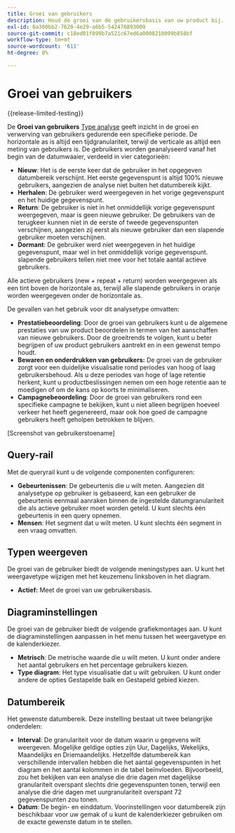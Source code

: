 ```yaml
---
title: Groei van gebruikers
description: Houd de groei van de gebruikersbasis van uw product bij.
exl-id: 0a300bb2-7620-4e29-a6b5-542476893009
source-git-commit: c18ed01f899b7a521c67ed6a0008210099b858bf
workflow-type: tm+mt
source-wordcount: '611'
ht-degree: 0%

---
```


# Groei van gebruikers

{{release-limited-testing}}

De **Groei van gebruikers** [Type analyse](overview.md) geeft inzicht in de groei en verwerving van gebruikers gedurende een specifieke periode. De horizontale as is altijd een tijdgranulariteit, terwijl de verticale as altijd een meting van gebruikers is. De gebruikers worden geanalyseerd vanaf het begin van de datumwaaier, verdeeld in vier categorieën:

* **Nieuw**: Het is de eerste keer dat de gebruiker in het opgegeven datumbereik verschijnt. Het eerste gegevenspunt is altijd 100% nieuwe gebruikers, aangezien de analyse niet buiten het datumbereik kijkt.
* **Herhalen**: De gebruiker werd weergegeven in het vorige gegevenspunt en het huidige gegevenspunt.
* **Return**: De gebruiker is niet in het onmiddellijk vorige gegevenspunt weergegeven, maar is geen nieuwe gebruiker. De gebruikers van de terugkeer kunnen niet in de eerste of tweede gegevenspunten verschijnen, aangezien zij eerst als nieuwe gebruiker dan een slapende gebruiker moeten verschijnen.
* **Dormant**: De gebruiker werd niet weergegeven in het huidige gegevenspunt, maar wel in het onmiddellijk vorige gegevenspunt. slapende gebruikers tellen niet mee voor het totale aantal actieve gebruikers.

Alle actieve gebruikers (new + repeat + return) worden weergegeven als een tint boven de horizontale as, terwijl alle slapende gebruikers in oranje worden weergegeven onder de horizontale as.

De gevallen van het gebruik voor dit analysetype omvatten:

* **Prestatiebeoordeling**: Door de groei van gebruikers kunt u de algemene prestaties van uw product beoordelen in termen van het aanschaffen van nieuwe gebruikers. Door de groeitrends te volgen, kunt u beter begrijpen of uw product gebruikers aantrekt en in een gewenst tempo houdt.
* **Bewaren en onderdrukken van gebruikers:** De groei van de gebruiker zorgt voor een duidelijke visualisatie rond periodes van hoog of laag gebruikersbehoud. Als u deze periodes van hoge of lage retentie herkent, kunt u productbeslissingen nemen om een hoge retentie aan te moedigen of om de kans op koorts te minimaliseren.
* **Campagnebeoordeling**: Door de groei van gebruikers rond een specifieke campagne te bekijken, kunt u niet alleen begrijpen hoeveel verkeer het heeft gegenereerd, maar ook hoe goed de campagne gebruikers heeft geholpen betrokken te blijven.

[Screenshot van gebruikerstoename]

## Query-rail

Met de queryrail kunt u de volgende componenten configureren:

* **Gebeurtenissen**: De gebeurtenis die u wilt meten. Aangezien dit analysetype op gebruiker is gebaseerd, kan een gebruiker de gebeurtenis eenmaal aanraken binnen de ingestelde datumgranulariteit die als actieve gebruiker moet worden geteld. U kunt slechts één gebeurtenis in een query opnemen.
* **Mensen**: Het segment dat u wilt meten. U kunt slechts één segment in een vraag omvatten.

## Typen weergeven

De groei van de gebruiker biedt de volgende meningstypes aan. U kunt het weergavetype wijzigen met het keuzemenu linksboven in het diagram.

* **Actief:** Meet de groei van uw gebruikersbasis.

## Diagraminstellingen

De groei van de gebruiker biedt de volgende grafiekmontages aan. U kunt de diagraminstellingen aanpassen in het menu tussen het weergavetype en de kalenderkiezer.

* **Metrisch**: De metrische waarde die u wilt meten. U kunt onder andere het aantal gebruikers en het percentage gebruikers kiezen.
* **Type diagram**: Het type visualisatie dat u wilt gebruiken. U kunt onder andere de opties Gestapelde balk en Gestapeld gebied kiezen.

## Datumbereik

Het gewenste datumbereik. Deze instelling bestaat uit twee belangrijke onderdelen:

* **Interval**: De granulariteit voor de datum waarin u gegevens wilt weergeven. Mogelijke geldige opties zijn Uur, Dagelijks, Wekelijks, Maandelijks en Driemaandelijks. Hetzelfde datumbereik kan verschillende intervallen hebben die het aantal gegevenspunten in het diagram en het aantal kolommen in de tabel beïnvloeden. Bijvoorbeeld, zou het bekijken van een analyse die drie dagen met dagelijkse granulariteit overspant slechts drie gegevenspunten tonen, terwijl een analyse die drie dagen met uurgranulariteit overspant 72 gegevenspunten zou tonen.
* **Datum**: De begin- en einddatum. Voorinstellingen voor datumbereik zijn beschikbaar voor uw gemak of u kunt de kalenderkiezer gebruiken om de exacte gewenste datum in te stellen.
